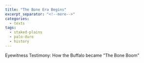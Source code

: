 ```yaml
---
title: "The Bone Era Begins"
excerpt_separator: "<!--more-->"
categories:
  - texts
tags:
  - staked-plains
  - palo-duro
  - history
---
```

Eyewitness Testimony: How the Buffalo became "The Bone Boom"
